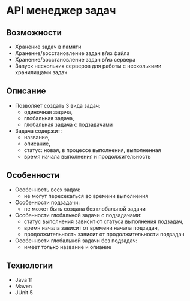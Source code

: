 # API менеджер задач

## Возможности

- Хранение задач в памяти
- Хранение/восстановление задач в/из файла
- Хранение/восстановление задач в/из сервера
- Запуск нескольких серверов для работы с несколькими хранилищами задач

## Описание

- Позволяет создать 3 вида задач: 
   * одиночная задача, 
   * глобальная задача, 
   * глобальная задача с подзадачами
- Задача содержит: 
   * название, 
   * описание, 
   * статус: новая, в процессе выполнения, выполненная
   * время начала выполнения и продолжительность

## Особенности

- Особенность всех задач:
   * не могут пересекаться во времени выполнения
- Особенности подзадачи: 
   * не может быть создана без глобальной задачи
- Особенности глобальной задачи с подзадачами: 
   * статус выполнения зависит от статуса выполнения подзадач, 
   * время начала зависит от времени начала подзадач,
   * продолжительность зависит от продолжительности подзадач
- Особенности глобальной задачи без подзадач:  
   * имеет только название и опиание 


## Технологии

- Java 11
- Maven
- JUnit 5
